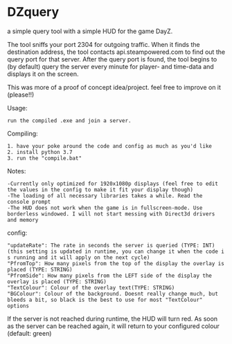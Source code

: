 # DZquery
a simple query tool with a simple HUD for the game DayZ.

The tool sniffs your port 2304 for outgoing traffic. When it finds the destination address, the tool contacts api.steampowered.com to find out the query port for that server. After the query port is found, the tool begins to (by default) query the server every minute for player- and time-data and displays it on the screen. 

   This was more of a proof of concept idea/project. feel free to improve on it (please!!)

Usage:

    run the compiled .exe and join a server.

Compiling:

    1. have your poke around the code and config as much as you'd like
    2. install python 3.7
    3. run the "compile.bat" 

Notes:

    -Currently only optimized for 1920x1080p displays (feel free to edit the values in the config to make it fit your display though)
    -The loading of all necessary libraries takes a while. Read the console prompt
    -The HUD does not work when the game is in fullscreen-mode. Use borderless windowed. I will not start messing with Direct3d drivers and memory

config:


    "updateRate": The rate in seconds the server is queried (TYPE: INT) (this setting is updated in runtime, you can change it when the code i s running and it will apply on the next cycle)
    "PfromTop": How many pixels from the top of the display the overlay is placed (TYPE: STRING)
    "PfromSide": How many pixels from the LEFT side of the display the overlay is placed (TYPE: STRING)
    "TextColour": Colour of the overlay text(TYPE: STRING)
    "BGColour": Colour of the background. Doesnt really change much, but bleeds a bit, so black is the best to use for most "TextColour" options
    
    
If the server is not reached during runtime, the HUD will turn red. As soon as the server can be reached again, it will return to your configured colour (default: green)
